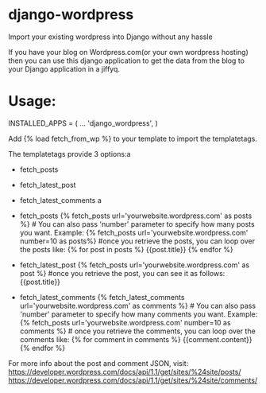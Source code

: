 # django-wordpress
Import your existing wordpress into Django without any hassle

If you have your blog on Wordpress.com(or your own wordpress hosting) then you can use this django application to get the data from the blog to your Django application in a jiffyq.

# Usage:
INSTALLED_APPS = (
  ...
  'django_wordpress',
)

Add {% load fetch_from_wp %} to your template to import the templatetags.

The templatetags provide 3 options:a
* fetch_posts
* fetch_latest_post
* fetch_latest_comments
a
* fetch_posts
      {% fetch_posts url='yourwebsite.wordpress.com' as posts %}
      # You can also pass 'number' parameter to specify how many posts you want.
      Example:
      {% fetch_posts url='yourwebsite.wordpress.com' number=10 as posts%}
      #once you retrieve the posts, you can loop over the posts like:
      {% for post in posts %}
        {{post.title}}
      {% endfor %}
      
* fetch_latest_post
      {% fetch_posts url='yourwebsite.wordpress.com' as post %}
      #once you retrieve the post, you can see it as follows:
      {{post.title}}
      
* fetch_latest_comments
      {% fetch_latest_comments url='yourwebsite.wordpress.com' as comments %}
      # You can also pass 'number' parameter to specify how many comments you want.
      Example:
      {% fetch_posts url='yourwebsite.wordpress.com' number=10 as comments %}
      # once you retrieve the comments, you can loop over the comments like:
      {% for comment in comments %}
        {{comment.content}}
      {% endfor %}

For more info about the post and comment JSON, visit:
https://developer.wordpress.com/docs/api/1.1/get/sites/%24site/posts/
https://developer.wordpress.com/docs/api/1.1/get/sites/%24site/comments/
